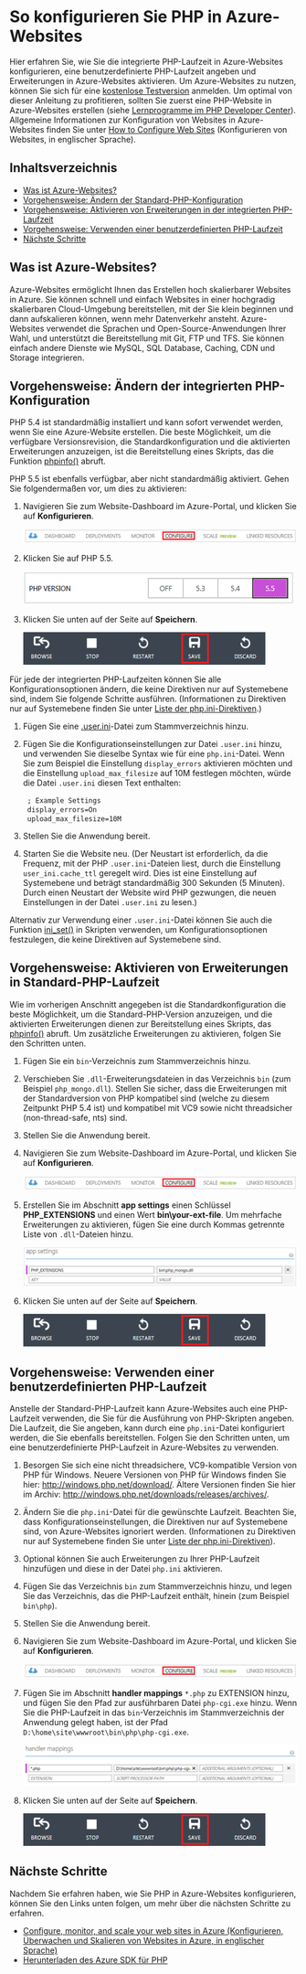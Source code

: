 <properties title="How to Configure PHP in Azure Web Sites" pageTitle="How to Configure PHP in Azure Web Sites" metaKeywords="Azure, Azure Web Sites, configuration, PHP" description="Learn how to configure the default PHP installation or add a custom PHP installation in Azure Web Sites." services="Web Sites" documentationCenter="PHP" authors="" />

So konfigurieren Sie PHP in Azure-Websites
==========================================

Hier erfahren Sie, wie Sie die integrierte PHP-Laufzeit in Azure-Websites konfigurieren, eine benutzerdefinierte PHP-Laufzeit angeben und Erweiterungen in Azure-Websites aktivieren. Um Azure-Websites zu nutzen, können Sie sich für eine [kostenlose Testversion](https://www.windowsazure.com/en-us/pricing/free-trial/) anmelden. Um optimal von dieser Anleitung zu profitieren, sollten Sie zuerst eine PHP-Website in Azure-Websites erstellen (siehe [Lernprogramme im PHP Developer Center](https://www.windowsazure.com/en-us/develop/php/tutorials/)). Allgemeine Informationen zur Konfiguration von Websites in Azure-Websites finden Sie unter [How to Configure Web Sites](https://www.windowsazure.com/en-us/manage/services/web-sites/how-to-configure-websites/) (Konfigurieren von Websites, in englischer Sprache).

Inhaltsverzeichnis
------------------

-   [Was ist Azure-Websites?](#WhatIs)
-   [Vorgehensweise: Ändern der Standard-PHP-Konfiguration](#ChangeBuiltInPHP)
-   [Vorgehensweise: Aktivieren von Erweiterungen in der integrierten PHP-Laufzeit](#EnableExtDefaultPHP)
-   [Vorgehensweise: Verwenden einer benutzerdefinierten PHP-Laufzeit](#UseCustomPHP)
-   [Nächste Schritte](#NextSteps)

Was ist Azure-Websites?
-----------------------

Azure-Websites ermöglicht Ihnen das Erstellen hoch skalierbarer Websites in Azure. Sie können schnell und einfach Websites in einer hochgradig skalierbaren Cloud-Umgebung bereitstellen, mit der Sie klein beginnen und dann aufskalieren können, wenn mehr Datenverkehr ansteht. Azure-Websites verwendet die Sprachen und Open-Source-Anwendungen Ihrer Wahl, und unterstützt die Bereitstellung mit Git, FTP und TFS. Sie können einfach andere Dienste wie MySQL, SQL Database, Caching, CDN und Storage integrieren.

Vorgehensweise: Ändern der integrierten PHP-Konfiguration
---------------------------------------------------------

PHP 5.4 ist standardmäßig installiert und kann sofort verwendet werden, wenn Sie eine Azure-Website erstellen. Die beste Möglichkeit, um die verfügbare Versionsrevision, die Standardkonfiguration und die aktivierten Erweiterungen anzuzeigen, ist die Bereitstellung eines Skripts, das die Funktion [phpinfo()](http://php.net/manual/en/function.phpinfo.php) abruft.

PHP 5.5 ist ebenfalls verfügbar, aber nicht standardmäßig aktiviert. Gehen Sie folgendermaßen vor, um dies zu aktivieren:

1.  Navigieren Sie zum Website-Dashboard im Azure-Portal, und klicken Sie auf **Konfigurieren**.

    ![Konfigurationsregisterkarte auf dem Websites-Dashboard](./media/web-sites-php-configure/configure.png)

2.  Klicken Sie auf PHP 5.5.

    ![Wählen Sie die PHP-Version aus](./media/web-sites-php-configure/select-php-version.png)

3.  Klicken Sie unten auf der Seite auf **Speichern**.

    ![Speichern Sie die Konfigurationseinstellungen](./media/web-sites-php-configure/save-button.png)

Für jede der integrierten PHP-Laufzeiten können Sie alle Konfigurationsoptionen ändern, die keine Direktiven nur auf Systemebene sind, indem Sie folgende Schritte ausführen. (Informationen zu Direktiven nur auf Systemebene finden Sie unter [Liste der php.ini-Direktiven](http://www.php.net/manual/en/ini.list.php).)

1.  Fügen Sie eine [.user.ini](http://www.php.net/manual/en/configuration.file.per-user.php)-Datei zum Stammverzeichnis hinzu.
2.  Fügen Sie die Konfigurationseinstellungen zur Datei `.user.ini` hinzu, und verwenden Sie dieselbe Syntax wie für eine `php.ini`-Datei. Wenn Sie zum Beispiel die Einstellung `display_errors` aktivieren möchten und die Einstellung `upload_max_filesize` auf 10M festlegen möchten, würde die Datei `.user.ini` diesen Text enthalten:

         ; Example Settings
         display_errors=On
         upload_max_filesize=10M

3.  Stellen Sie die Anwendung bereit.
4.  Starten Sie die Website neu. (Der Neustart ist erforderlich, da die Frequenz, mit der PHP `.user.ini`-Dateien liest, durch die Einstellung `user_ini.cache_ttl` geregelt wird. Dies ist eine Einstellung auf Systemebene und beträgt standardmäßig 300 Sekunden (5 Minuten). Durch einen Neustart der Website wird PHP gezwungen, die neuen Einstellungen in der Datei `.user.ini` zu lesen.)

Alternativ zur Verwendung einer `.user.ini`-Datei können Sie auch die Funktion [ini\_set()](http://www.php.net/manual/en/function.ini-set.php) in Skripten verwenden, um Konfigurationsoptionen festzulegen, die keine Direktiven auf Systemebene sind.

Vorgehensweise: Aktivieren von Erweiterungen in Standard-PHP-Laufzeit
---------------------------------------------------------------------

Wie im vorherigen Anschnitt angegeben ist die Standardkonfiguration die beste Möglichkeit, um die Standard-PHP-Version anzuzeigen, und die aktivierten Erweiterungen dienen zur Bereitstellung eines Skripts, das [phpinfo()](http://php.net/manual/en/function.phpinfo.php) abruft. Um zusätzliche Erweiterungen zu aktivieren, folgen Sie den Schritten unten.

1.  Fügen Sie ein `bin`-Verzeichnis zum Stammverzeichnis hinzu.
2.  Verschieben Sie `.dll`-Erweiterungsdateien in das Verzeichnis `bin` (zum Beispiel `php_mongo.dll`). Stellen Sie sicher, dass die Erweiterungen mit der Standardversion von PHP kompatibel sind (welche zu diesem Zeitpunkt PHP 5.4 ist) und kompatibel mit VC9 sowie nicht threadsicher (non-thread-safe, nts) sind.
3.  Stellen Sie die Anwendung bereit.
4.  Navigieren Sie zum Website-Dashboard im Azure-Portal, und klicken Sie auf **Konfigurieren**.

    ![Konfigurationsregisterkarte auf dem Websites-Dashboard](./media/web-sites-php-configure/configure.png)

5.  Erstellen Sie im Abschnitt **app settings** einen Schlüssel **PHP\_EXTENSIONS** und einen Wert **bin\\your-ext-file**. Um mehrfache Erweiterungen zu aktivieren, fügen Sie eine durch Kommas getrennte Liste von `.dll`-Dateien hinzu.

    ![Aktivieren Sie die Erweiterung in den App-Einstellungen](./media/web-sites-php-configure/app-settings.png)

6.  Klicken Sie unten auf der Seite auf **Speichern**.

    ![Speichern Sie die Konfigurationseinstellungen](./media/web-sites-php-configure/save-button.png)

Vorgehensweise: Verwenden einer benutzerdefinierten PHP-Laufzeit
----------------------------------------------------------------

Anstelle der Standard-PHP-Laufzeit kann Azure-Websites auch eine PHP-Laufzeit verwenden, die Sie für die Ausführung von PHP-Skripten angeben. Die Laufzeit, die Sie angeben, kann durch eine `php.ini`-Datei konfiguriert werden, die Sie ebenfalls bereitstellen. Folgen Sie den Schritten unten, um eine benutzerdefinierte PHP-Laufzeit in Azure-Websites zu verwenden.

1.  Besorgen Sie sich eine nicht threadsichere, VC9-kompatible Version von PHP für Windows. Neuere Versionen von PHP für Windows finden Sie hier: <http://windows.php.net/download/>. Ältere Versionen finden Sie hier im Archiv: <http://windows.php.net/downloads/releases/archives/>.
2.  Ändern Sie die `php.ini`-Datei für die gewünschte Laufzeit. Beachten Sie, dass Konfigurationseinstellungen, die Direktiven nur auf Systemebene sind, von Azure-Websites ignoriert werden. (Informationen zu Direktiven nur auf Systemebene finden Sie unter [Liste der php.ini-Direktiven](http://www.php.net/manual/en/ini.list.php)).
3.  Optional können Sie auch Erweiterungen zu Ihrer PHP-Laufzeit hinzufügen und diese in der Datei `php.ini` aktivieren.
4.  Fügen Sie das Verzeichnis `bin` zum Stammverzeichnis hinzu, und legen Sie das Verzeichnis, das die PHP-Laufzeit enthält, hinein (zum Beispiel `bin\php`).
5.  Stellen Sie die Anwendung bereit.
6.  Navigieren Sie zum Website-Dashboard im Azure-Portal, und klicken Sie auf **Konfigurieren**.

    ![Konfigurationsregisterkarte auf dem Websites-Dashboard](./media/web-sites-php-configure/configure.png)

7.  Fügen Sie im Abschnitt **handler mappings** `*.php` zu EXTENSION hinzu, und fügen Sie den Pfad zur ausführbaren Datei `php-cgi.exe` hinzu. Wenn Sie die PHP-Laufzeit in das `bin`-Verzeichnis im Stammverzeichnis der Anwendung gelegt haben, ist der Pfad `D:\home\site\wwwroot\bin\php\php-cgi.exe`.

    ![Geben Sie Handler in Handler mappings an](./media/web-sites-php-configure/handler-mappings.png)

8.  Klicken Sie unten auf der Seite auf **Speichern**.

    ![Speichern Sie die Konfigurationseinstellungen](./media/web-sites-php-configure/save-button.png)

Nächste Schritte
----------------

Nachdem Sie erfahren haben, wie Sie PHP in Azure-Websites konfigurieren, können Sie den Links unten folgen, um mehr über die nächsten Schritte zu erfahren.

-   [Configure, monitor, and scale your web sites in Azure (Konfigurieren, Überwachen und Skalieren von Websites in Azure, in englischer Sprache)](http://www.windowsazure.com/en-us/manage/services/web-sites/)
-   [Herunterladen des Azure SDK für PHP](http://www.windowsazure.com/en-us/develop/php/common-tasks/download-php-sdk/)


